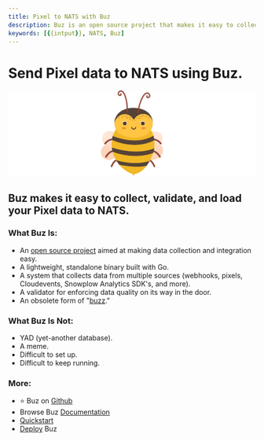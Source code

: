 ```yaml
---
title: Pixel to NATS with Buz
description: Buz is an open source project that makes it easy to collect, validate, and load Pixel data to NATS.
keywords: [{{intput}}, NATS, Buz]
---
```


# Send Pixel data to NATS using Buz.

![buzz](../../../static/img/buzz.png)


## Buz makes it easy to collect, validate, and load your Pixel data to NATS.


### What Buz Is:

- An [open source project](https://github.com/silverton-io/buz) aimed at making data collection and integration easy.
- A lightweight, standalone binary built with Go.
- A system that collects data from multiple sources (webhooks, pixels, Cloudevents, Snowplow Analytics SDK's, and more).
- A validator for enforcing data quality on its way in the door.
- An obsolete form of "[buzz](https://www.merriam-webster.com/dictionary/buzz)."


### What Buz Is Not:

- YAD (yet-another database).
- A meme.
- Difficult to set up.
- Difficult to keep running.


### More:
- ⭐ Buz on [Github](https://github.com/silverton-io/buz)
- Browse Buz [Documentation](/)
- [Quickstart](/examples/quickstart)
- [Deploy](category/deploying-buz) Buz
